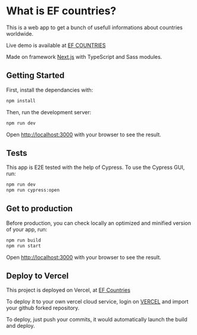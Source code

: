 # What is EF countries?
This is a web app to get a bunch of usefull informations about countries worldwide.

Live demo is available at [EF COUNTRIES](https://ef-countries.vercel.app/)

Made on framework [Next.js](https://nextjs.org/) with TypeScript and Sass modules.

## Getting Started
First, install the dependancies with:

```bash
npm install
```

Then, run the development server:

```bash
npm run dev
```

Open [http://localhost:3000](http://localhost:3000) with your browser to see the result.


## Tests

This app is E2E tested with the help of Cypress. To use the Cypress GUI, run:

```bash
npm run dev
npm run cypress:open
```

## Get to production
Before production, you can check locally an optimized and minified version of your app, run:

```bash
npm run build
npm run start
```

Open [http://localhost:3000](http://localhost:3000) with your browser to see the result.


## Deploy to Vercel

This project is deployed on Vercel, at [EF Countries](https://ef-countries.vercel.app/)

To deploy it to your own vercel cloud service, login on [VERCEL](https://vercel.com) and import your github forked repository.

To deploy, just push your commits, it would automatically launch the build and deploy.
